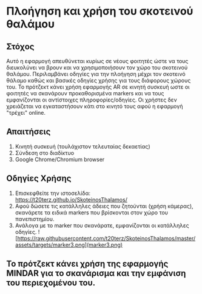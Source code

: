 # Πλοήγηση και χρήση του σκοτεινού θαλάμου

## Στόχος
Αυτό η εφαρμογή απευθύνεται κυρίως σε νέους φοιτητές ώστε να τους διευκολύνει να βρουν και να χρησιμοποιήσουν τον χώρο του σκοτεινού θαλάμου. Περιλαμβάνει οδηγίες για την πλοήγηση μέχρι τον σκοτεινό θάλαμο καθώς και βασικές οδηγίες χρήσης για τους διάφορους χώρους του. 
Το πρότζεκτ κάνει χρήση εφαρμογής AR σε κινητή συσκευή ωστε οι φοιτητές να σκανάρουν προκαθορισμένα markers και να τους εμφανίζονται οι αντίστοιχες πληροφορίες/οδηγίες. Οι χρήστες δεν χρειάζεται να εγκαταστήσουν κάτι στο κινητό τους αφού η εφαρμογή "τρέχει" online.

## Απαιτήσεις
1. Κινητή συσκευή (τουλάχιστον τελευταίας δεκαετίας)
2. Σύνδεση στο διαδίκτυο
3. Google Chrome/Chromium browser

## Οδηγίες Χρήσης

1. Επισκεφθείτε την ιστοσελίδα: https://t20terz.github.io/SkoteinosThalamos/
2. Αφού δώσετε τις κατάλληλες άδειες που ζητούνται (χρήση κάμερας), σκανάρετε τα ειδικά markers που βρίσκονται στον χώρο του πανεπιστημίου.
3. Ανάλογα με το marker που σκανάρατε, εμφανίζονται οι κατάλληλες οδηγίες.
 ![https://raw.githubusercontent.com/t20terz/SkoteinosThalamos/master/assets/targets/marker3.png](marker3.png)


## Το πρότζεκτ κάνει χρήση της εφαρμογής MINDAR για το σκανάρισμα και την εμφάνιση του περιεχομένου του.
